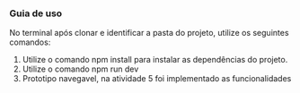 ### Guia de uso

No terminal após clonar e identificar a pasta do projeto, utilize os seguintes comandos:

1. Utilize o comando npm install para instalar as dependências do projeto.
2. Utilize o comando npm run dev
3. Prototipo navegavel, na atividade 5 foi implementado as funcionalidades


